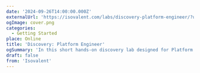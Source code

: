 ```yaml
---
date: '2024-09-26T14:00:00.000Z'
externalUrl: 'https://isovalent.com/labs/discovery-platform-engineer/?utm_source=website-cilium&utm_medium=referral&utm_campaign=cilium-enterprise'
ogImage: cover.png
categories:
  - Getting Started
place: Online
title: 'Discovery: Platform Engineer'
ogSummary: 'In this short hands-on discovery lab designed for Platform and DevOps Engineers, you will learn, in 15 minutes, several Cilium features'
draft: false
from: 'Isovalent'
---
```


